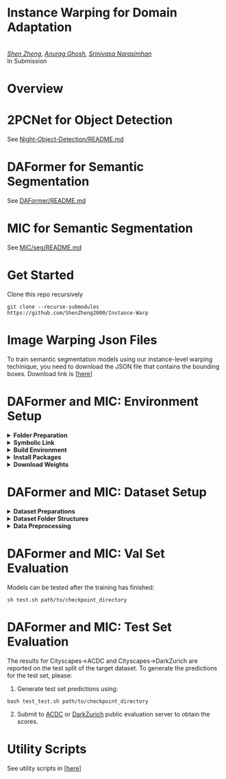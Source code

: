# Instance Warping for Domain Adaptation

<br>_[Shen Zheng](https://shenzheng2000.github.io/), [Anurag Ghosh](https://anuragxel.github.io/), [Srinivasa Narasimhan](https://www.cs.cmu.edu/~srinivas/)_<br>
In Submission

# Overview

# 2PCNet for Object Detection

See [Night-Object-Detection/README.md](https://github.com/ShenZheng2000/Night-Object-Detection/blob/master/README.md)

# DAFormer for Semantic Segmentation

See [DAFormer/README.md](https://github.com/ShenZheng2000/DAFormer/blob/master/README.md)

# MIC for Semantic Segmentation

See [MIC/seg/README.md](https://github.com/ShenZheng2000/MIC/blob/master/seg/README.md)

# Get Started

Clone this repo recursively

```
git clone --recurse-submodules https://github.com/ShenZheng2000/Instance-Warp
```

# Image Warping Json Files

To train semantic segmentation models using our instance-level warping techinique,
you need to download the JSON file that contains the bounding boxes. Download link is [[here](https://drive.google.com/drive/folders/1kb1KwJLFhV0GpFtMhC_GedEnUxh_jy79?usp=sharing)]


# DAFormer and MIC: Environment Setup

<details>
  <summary><strong>Folder Preparation</strong></summary>

Run `mkdir outs` in the terminal to create a directory where logs from `nohup` can be saved.

</details>


<details>
  <summary><strong>Symbolic Link</strong></summary>

Assuming your current folder's ABSOLUTE path is `XXX`, proceed with the following steps to create a symbolic link for the code related to warping, which is necessary for semantic segmentation models, including DAFormer and MIC.

NOTE: Prior to advancing with semantic segmentation, ensure that the detection code is functioning properly.

```
ln -s XXX/Night-Object-Detection/twophase/data/transforms XXX/MIC/seg/mmseg/transforms
ln -s XXX/Night-Object-Detection/twophase/data/transforms XXX/DAFormer/mmseg/transforms
```

</details>


<details>
  <summary><strong>Build Environment</strong></summary>

For this project, we used python 3.7. We recommend setting up a new virtual
environment:

```shell
conda create -n CMDA python=3.7
conda activate CMDA
```

</details>


<details>
  <summary><strong>Install Packages</strong></summary>

In that environment, the requirements can be installed with:

```shell
pip install -r requirements.txt -f https://download.pytorch.org/whl/torch_stable.html
pip install kornia==0.5.8
pip install -U openmim
mim install mmcv-full==1.3.7
```

</details>


<details>
  <summary><strong>Download Weights</strong></summary>

Further, please download the MiT weights from [here](https://drive.google.com/file/d/1KuyZzBr2_HRG5L78Ki9YOe2pkd8wcETE/view?usp=drive_link)


All experiments were executed on a NVIDIA RTX 4090 Ti.

</details>


# DAFormer and MIC: Dataset Setup

<details>
  <summary><strong>Dataset Preparations</strong></summary>

**Cityscapes:** Please, download `leftImg8bit_trainvaltest.zip` and
`gt_trainvaltest.zip` from [here](https://www.cityscapes-dataset.com/downloads/)
and extract them to `$data_path/cityscapes`.

**Foggy Cityscapes:** Please, download `leftImg8bit_trainvaltest_foggy.zip` and
`gt_trainvaltest.zip` from [here](https://www.cityscapes-dataset.com/downloads/)
and extract them to `$data_path/foggy_cityscapes`.

**GTA:** Please, download all image and label packages from
[here](https://download.visinf.tu-darmstadt.de/data/from_games/) and extract
them to `$data_path/gta`.

**Synthia:** Please, download `SYNTHIA-RAND-CITYSCAPES` from
[here](http://synthia-dataset.net/downloads/) and extract it to `$data_path/synthia`.

**ACDC:** Please, download `rgb_anon_trainvaltest.zip` and
`gt_trainval.zip` from [here](https://acdc.vision.ee.ethz.ch/download) and
extract them to `$data_path/acdc`. Further, please restructure the folders from
`condition/split/sequence/` to `split/` using the following commands:

```shell
cd $data_path
rsync -a acdc/rgb_anon/*/train/*/* acdc/rgb_anon/train/
rsync -a acdc/rgb_anon/*/val/*/* acdc/rgb_anon/val/
rsync -a acdc/gt/*/train/*/*_labelTrainIds.png acdc/gt/train/
rsync -a acdc/gt/*/val/*/*_labelTrainIds.png acdc/gt/val/
```

**Dark Zurich:** Please, download the `Dark_Zurich_train_anon.zip`
and `Dark_Zurich_val_anon.zip` from
[here](https://www.trace.ethz.ch/publications/2019/GCMA_UIoU/) and extract it
to `$data_path/dark_zurich`.

</details>

<details>
  <summary><strong>Dataset Folder Structures</strong></summary>
  <pre>
DAFormer
├── ...
├── $data_path
│   ├── acdc
│   │   ├── gt
│   │   │   ├── train
│   │   │   ├── val
│   │   ├── rgb_anon
│   │   │   ├── train
│   │   │   ├── val
│   ├── cityscapes
│   │   ├── leftImg8bit
│   │   │   ├── train
│   │   │   ├── val
│   │   ├── gtFine
│   │   │   ├── train
│   │   │   ├── val
│   ├── dark_zurich
│   │   ├── gt
│   │   │   ├── val
│   │   ├── rgb_anon
│   │   │   ├── train
│   │   │   ├── val
│   ├── gta
│   │   ├── images
│   │   ├── labels
│   ├── synthia
│   │   ├── RGB
│   │   ├── GT
│   │   │   ├── LABELS
│   ├── foggy_cityscapes
│   │   ├── leftImg8bit_foggy
│   │   │   ├── train
│   │   │   ├── val
│   │   ├── gtFine
│   │   │   ├── train
│   │   │   ├── val
  </pre>
</details>


<details>
  <summary><strong>Data Preprocessing</strong></summary>

Finally, please run the following scripts to convert the label IDs to the
train IDs and to generate the class index for RCS:

```shell
python tools/convert_datasets/gta.py $data_path/gta --nproc 8
python tools/convert_datasets/cityscapes.py $data_path/cityscapes --nproc 8
python tools/convert_datasets/synthia.py $data_path/synthia/ --nproc 8
```

</details>


# DAFormer and MIC: Val Set Evaluation

Models can be tested after the training has finished:

```shell
sh test.sh path/to/checkpoint_directory
```


# DAFormer and MIC: Test Set Evaluation

The results for Cityscapes→ACDC and Cityscapes→DarkZurich are reported on
the test split of the target dataset. To generate the predictions for the test
set, please:

1. Generate test set predictions using:

```shell
bash test_test.sh path/to/checkpoint_directory
```

2. Submit to [ACDC](https://acdc.vision.ee.ethz.ch/submit) or [DarkZurich](https://codalab.lisn.upsaclay.fr/competitions/3783#participate-submit_results) public evaluation server to obtain the scores. 


# Utility Scripts

See utility scripts in [[here](https://github.com/ShenZheng2000/Instance-Warp-Scripts)]